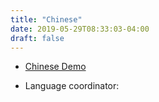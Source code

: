 ```yaml
---
title: "Chinese"
date: 2019-05-29T08:33:03-04:00
draft: false
---
```


* [Chinese Demo](http://demo.webwork.rochester.edu/webwork2/chinese_language_course/)

<!--more--> 

* Language coordinator: 

